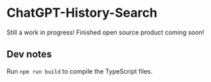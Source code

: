﻿# ChatGPT-History-Search

Still a work in progress! Finished open source product coming soon!

## Dev notes

Run `npm run build` to compile the TypeScript files.
